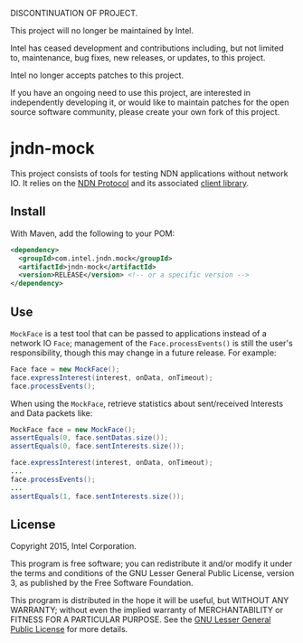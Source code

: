 DISCONTINUATION OF PROJECT.

This project will no longer be maintained by Intel.

Intel has ceased development and contributions including, but not limited to, maintenance, bug fixes, new releases, or updates, to this project. 

Intel no longer accepts patches to this project.

If you have an ongoing need to use this project, are interested in independently developing it, or would like to maintain patches for the open source software community, please create your own fork of this project. 
# jndn-mock

This project consists of tools for testing NDN applications without network IO. It relies on the [NDN Protocol](https://named-data.net) and its associated [client library](https://github.com/named-data/jndn).

## Install

With Maven, add the following to your POM:
```xml
<dependency>
  <groupId>com.intel.jndn.mock</groupId>
  <artifactId>jndn-mock</artifactId>
  <version>RELEASE</version> <!-- or a specific version -->
</dependency>
```

## Use

`MockFace` is a test tool that can be passed to applications instead of a network IO `Face`; management of the `Face.processEvents()` is still the user's responsibility, though this may change in a future release. For example:
```java
Face face = new MockFace();
face.expressInterest(interest, onData, onTimeout);
face.processEvents();
```

When using the `MockFace`, retrieve statistics about sent/received Interests and Data packets like:
```java
MockFace face = new MockFace();
assertEquals(0, face.sentDatas.size());
assertEquals(0, face.sentInterests.size());

face.expressInterest(interest, onData, onTimeout);
...
face.processEvents();
...
assertEquals(1, face.sentInterests.size());
```

## License

Copyright 2015, Intel Corporation.

This program is free software; you can redistribute it and/or modify it under the terms and conditions of the GNU Lesser General Public License, version 3, as published by the Free Software Foundation.

This program is distributed in the hope it will be useful, but WITHOUT ANY WARRANTY; without even the implied warranty of MERCHANTABILITY or FITNESS FOR A PARTICULAR PURPOSE.  See the [GNU Lesser General Public License](https://github.com/01org/jndn-mock/blob/master/LICENSE) for more details.
